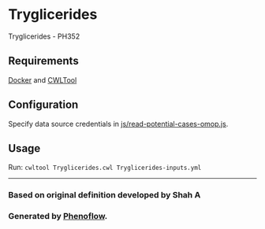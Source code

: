 # Tryglicerides

Tryglicerides - PH352

## Requirements

[Docker](https://docs.docker.com/install/) and [CWLTool](https://github.com/common-workflow-language/cwltool#install)

## Configuration

Specify data source credentials in [js/read-potential-cases-omop.js](js/read-potential-cases-omop.js).

## Usage

Run: `cwltool Tryglicerides.cwl Tryglicerides-inputs.yml`

***

### Based on original definition developed by Shah A
### Generated by [Phenoflow](https://kclhi.org/phenoflow).

